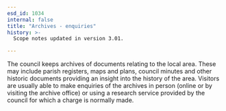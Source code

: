 ```yaml
---
esd_id: 1034
internal: false
title: "Archives - enquiries"
history: >-
  Scope notes updated in version 3.01.

---
```


The council keeps archives of documents relating to the local area.  These may include parish registers, maps and plans, council minutes and other historic documents providing an insight into the history of the area.  Visitors are usually able to make enquiries of the archives in person (online or by visiting the archive office) or using a research service provided by the council for which a charge is normally made.

